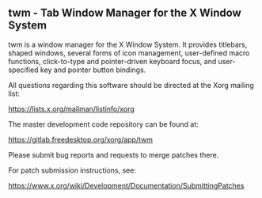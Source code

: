 twm - Tab Window Manager for the X Window System
------------------------------------------------

twm is a window manager for the X Window System.  It provides
titlebars, shaped windows, several forms of icon management,
user-defined macro functions, click-to-type and pointer-driven
keyboard focus, and user-specified key and pointer button bindings.

All questions regarding this software should be directed at the
Xorg mailing list:

  https://lists.x.org/mailman/listinfo/xorg

The master development code repository can be found at:

  https://gitlab.freedesktop.org/xorg/app/twm

Please submit bug reports and requests to merge patches there.

For patch submission instructions, see:

  https://www.x.org/wiki/Development/Documentation/SubmittingPatches

